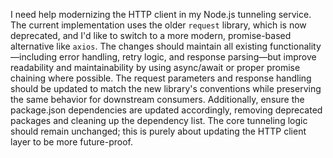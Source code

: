 I need help modernizing the HTTP client in my Node.js tunneling service. The current implementation uses the older `request` library, which is now deprecated, and I'd like to switch to a more modern, promise-based alternative like `axios`. The changes should maintain all existing functionality—including error handling, retry logic, and response parsing—but improve readability and maintainability by using async/await or proper promise chaining where possible. The request parameters and response handling should be updated to match the new library's conventions while preserving the same behavior for downstream consumers. Additionally, ensure the package.json dependencies are updated accordingly, removing deprecated packages and cleaning up the dependency list. The core tunneling logic should remain unchanged; this is purely about updating the HTTP client layer to be more future-proof.
